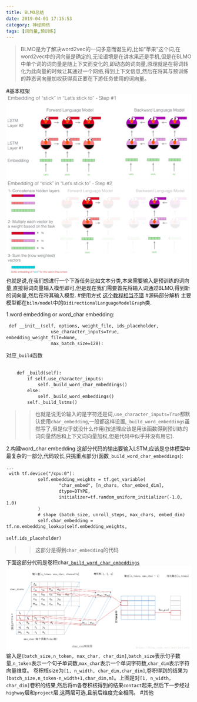 ```yaml
---
title: BLMO总结
date: 2019-04-01 17:15:53
category: 神经网络
tags: [词向量,预训练]
---
```

>BLMO是为了解决word2vec的一词多意而诞生的,比如“苹果”这个词,在word2vec中的词向量是确定的,无论语境是在讲水果还是手机,但是在BLMO中单个词的词向量是随上下文而变化的,即动态的词向量,原理就是在将词转化为此向量的时候让其通过一个网络,得到上下文信息,然后在将其与预训练的静态词向量加权获得真正要在下游任务使用的词向量。

#基本框架
![](/img/BLMO1.png)
![](/img/BLMO2.png)
也就是说,在我们想进行一个下游任务比如文本分类,本来需要输入是预训练的词向量,直接将词向量输入模型即可,但是现在我们需要首先将输入词通过BLMO,得到新的词向量,然后在将其输入模型.
#使用方式
[这个教程相当不错](http://www.cnblogs.com/jiangxinyang/p/10235054.html)
#源码部分解析
主要模型都在`bilm/model`中的`BidirectionalLanguageModelGraph`类.

1.word embedding or word_char embedding:
```
 def __init__(self, options, weight_file, ids_placeholder,
                 use_character_inputs=True, embedding_weight_file=None,
                 max_batch_size=128):
```

对应`_build`函数

```

    def _build(self):
        if self.use_character_inputs:
            self._build_word_char_embeddings()
        else:
            self._build_word_embeddings()
        self._build_lstms()
```
>>也就是说无论输入的是字符还是词,`use_character_inputs=True`都默认使用`char_embedding`,一般都这样设置,`_build_word_embeddings`虽然写了,但是似乎就没什么作用(按道理应该是用该函数得到预训练的词向量然后和上下文词向量加权,但是代码中似乎并没有用它).

2.构建word_char embedding
这部分代码的输出要输入LSTM,应该是总体模型中最复杂的一部分,代码较长,只挑重点部分(函数`_build_word_char_embeddings`):

```
...
 with tf.device("/cpu:0"):
            self.embedding_weights = tf.get_variable(
                    "char_embed", [n_chars, char_embed_dim],
                    dtype=DTYPE,
                    initializer=tf.random_uniform_initializer(-1.0, 1.0)
            )
            # shape (batch_size, unroll_steps, max_chars, embed_dim)
            self.char_embedding = tf.nn.embedding_lookup(self.embedding_weights,
                                                    self.ids_placeholder)
```
>>这部分是得到`char_embedding`的代码

下面这部分代码是卷积char[`_build_word_char_embeddings`](https://blog.csdn.net/jeryjeryjery/article/details/81183433)
![](/img/BLMO3.png)
输入是`[batch_size,n_token, max_char, char_dim]`,`batch_size`表示句子数量,`n_token`表示一个句子单词数,`max_char`表示一个单词字符数,`char_dim`表示字符向量维度。
卷积核size为`[1, n_width, char_dim,char_dim]`,卷积得到的结果为`[batch_size,n_token-n_width+1,char_dim,m]`。上图是对`[1, n_width, char_dim]`卷积的结果,然后将m各卷积核得到的结果`contact`起来,然后下一步经过`highway`层和`project`层,这两层可选,且前后维度完全相同。
#其他
